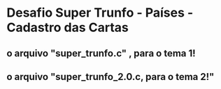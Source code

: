 # Desafio Super Trunfo - Países - Cadastro das Cartas

## o arquivo "super_trunfo.c" , para o tema 1!
## o arquivo "super_trunfo_2.0.c, para o tema 2!"